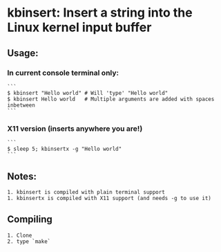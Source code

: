# kbinsert: Insert a string into the Linux kernel input buffer

## Usage:

### In current console terminal only:
    ```
    $ kbinsert "Hello world" # Will 'type' "Hello world"
    $ kbinsert Hello world   # Multiple arguments are added with spaces inbetween
    ```

### X11 version (inserts anywhere you are!)
    ```
    $ sleep 5; kbinsertx -g "Hello world"
    ```

## Notes:
    1. kbinsert is compiled with plain terminal support
    1. kbinsertx is compiled with X11 support (and needs -g to use it)

## Compiling
    1. Clone
    2. type `make`

